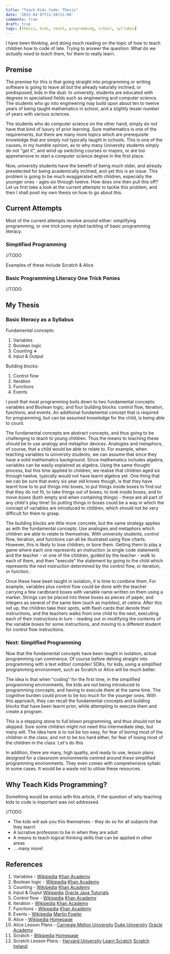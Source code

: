 ```yaml
---
title: "Teach Kids Code: Thesis"
date: '2015-04-07T11:58+11:00'
comments: true
draft: true
tags: [thesis, kids, teach, programming, school, syllabus]
---
```


I have been thinking, and doing much reading
on the topic of how to teach children how to code of late.
Trying to answer the question:
What do we *actually need to teach* them,
for them to really learn.

## Premise

The premise for this is that
going straight into programming
or writing software is going to leave all but the
already naturally inclined, or predisposed, kids in the dust.
In university, students are educated with degrees in specialised fields
such as engineering and computer science.
The students who go into engineering may build upon about ten to twelve years of being taught mathematics in school,
and a slightly lesser number of years with various sciences.

The students who do computer science on the other hand,
simply do not have that kind of luxury of prior learning.
Sure mathematics is one of the requirements,
but there are many more topics which are prerequisite knowledge
that are simply not typically taught in schools.
This is one of the causes, in my humble opinion,
as to why many University students simply do not "get it",
and wind up switching courses or majors,
or are too apprehensive to start a computer science degree in the first place.

Now, university students have the benefit of being much older,
and already preselected for being academically inclined,
and yet this is an issue.
This problem is going to be much exaggerated with children,
especially the younger ones - ages six through twelve.
How does one then pull this off?
Let us first take a look at the current attempts to tackle this problem,
and then I shall posit my own thesis on how to go about this.

## Current Attempts

Most of the current attempts revolve around either:
simplifying programming,
or one trick pony styled tackling of basic programming literacy.

### Simplified Programming

//TODO

Examples of these include Scratch & Alice

### Basic Programming Literacy One Trick Ponies

//TODO

## My Thesis

### Basic literacy as a Syllabus

Fundamental concepts:

1. Variables
2. Boolean logic
3. Counting &lowast;
4. Input & Output

Building blocks:

1. Control flow
2. Iteration
3. Functions
4. Events

I posit that most programming boils down to
two fundamental concepts:
variables and Boolean logic;
and four building blocks:
control flow, iteration, functions, and events.
An additional fundamental concept that is required for programming,
but can be assumed knowledge for the child, is being able to count.

The fundamental concepts are abstract concepts,
and thus going to be challenging to teach to young children.
Thus the means to teaching these should be to use analogy and metaphor devices.
Analogies and metaphors, of course, that a child would be able to relate to.
For example, when teaching variables to university students,
we can assume that since they have a solid mathematics background.
Since mathematics includes algebra,
variables can be easily explained as algebra.
Using the same thought process,
but this time applied to children,
we realise that children aged six through twelve,
typically would not have learnt algebra yet.
One thing that we can be sure that every six year old knows though,
is that they have learnt how to
to put things into boxes,
to put things inside boxes to find out that they do not fit,
to take things out of boxes,
to look inside boxes,
and to move boxes (both empty and when containing things) -
these are all part of any child's play time!
So putting things in boxes could be a way in which
the concept of variables are introduced to children,
which should not be very difficult for them to grasp.

The building blocks are little more concrete,
but the same strategy applies as with the fundamental concepts:
Use analogies and metaphors which children are able to relate to themselves.
With university students,
control flow, iteration, and functions can all be illustrated using flow charts.
However, this is likely to lose children;
or bore them.
Getting them to play a game where each one represents an instruction
(a single code statement)
and the teacher - or one of the children, guided by the teacher -
walk to each of them,
and then "execute" the statement by going to the child
which represents the next instruction determined by
the control flow, or iteration, or function.

Once these have been taught in isolation,
it is time to combine them.
For example, variables plus control flow could be done with
the teacher carrying a few cardboard boxes
with variable name written on them using a marker.
Strings can be placed into these boxes as pieces of paper,
and integers as several of the same item (such as marbles),
et cetera.
After this set up, the children take their spots,
with flash cards that denote their instructions,
and the teachers walks from one child to the next,
executing each of their instructions in turn -
reading out or modifying the contents of the variable boxes for some instructions,
and moving to a different student for control flow instructions.

### Next: Simplified Programming

Now that the fundamental concepts have been taught in isolation,
actual programming can commence.
Of course before delving straight into programming with
a text editor/ compiler/ SDKs,
for kids, using a simplified programming environment,
such as Scratch or Alice will be much better.

The idea is that when "coding" for the first time,
in the simplified programming environments,
the kids are not being introduced to programming concepts,
and having to execute them at the same time.
The cognitive burden could prove to be too much
for the younger ones.
With this approach, they can recall the fundamental concepts
and building blocks that have been learnt prior;
while attempting to execute them and create a program.

This is a stepping stone to full blown programming,
and thus should not be skipped.
Sure some children might not need this intermediate step,
but many will.
The idea here is to not be too easy, for fear of
boring most of the children in the class;
and not to be too hard either, for fear of
losing most of the children in the class.
Let's do this

In addition, there are many, high quality,
and ready to use, lesson plans
designed for a classroom environments
centred around these simplified programming environments.
They even comes with comprehensive syllabi in some cases.
It would be a waste not to utilise these resources.

## Why Teach Kids Programming?

Something would be amiss with this article,
if the question of why teaching kids to code is important
was not addressed.

//TODO

- The kids will ask you this themselves -
  they do so for all subjects that they learn!
- A lucrative profession to be in when they are adult
- A means to teach logical thinking skills that can be applied in other areas
- ... many more!

## References

1. Variables -
  [Wikipedia](http://en.wikipedia.org/wiki/Variable_%28computer_science%29)
  [Khan Academy](https://www.khanacademy.org/computing/computer-programming/programming/variables/p/intro-to-variables)
2. Boolean logic -
  [Wikipedia](http://en.wikipedia.org/wiki/Boolean_algebra)
  [Khan Academy](https://www.khanacademy.org/computing/computer-programming/programming/logic-if-statements/p/booleans)
3. Counting -
  [Wikipedia](http://en.wikipedia.org/wiki/Counting)
  [Khan Academy](https://www.khanacademy.org/math/early-math/cc-early-math-counting-topic)
4. Input & Ouput
  [Wikipedia](http://en.wikipedia.org/wiki/Input/output)
  [Oracle Java Tutorials](https://docs.oracle.com/javase/tutorial/essential/io/)
1. Control flow -
  [Wikipedia](http://en.wikipedia.org/wiki/Control_flow)
  [Khan Academy](https://www.khanacademy.org/computing/computer-programming/programming/logic-if-statements/p/if-statements)
2. Iteration -
  [Wikipedia](http://en.wikipedia.org/wiki/Iteration#Computing)
  [Khan Academy](https://www.khanacademy.org/computing/computer-programming/programming/looping/p/intro-to-while-loops)
3. Functions -
  [Wikipedia](http://en.wikipedia.org/wiki/Subroutine)
  [Khan Academy](https://www.khanacademy.org/computing/computer-programming/programming/functions/p/functions)
4. Events -
  [Wikipedia](http://en.wikipedia.org/wiki/Event-driven_programming)
  [Martin Fowler](http://www.martinfowler.com/eaaDev/EventCollaboration.html)
1. Alice -
  [Wikipedia](http://en.wikipedia.org/wiki/Alice_%28software%29)
  [Homepage](http://www.alice.org/index.php)
  1. Alice Lesson Plans -
  [Carnegie Mellon University](http://www.alice.org/3.1/index.html)
  [Duke University](http://www.cs.duke.edu/csed/alice/aliceInSchools/lessonPlans/)
  [Oracle Academy](http://www.curriki.org/xwiki/bin/view/Coll_TheOracleAcademy/GettingStartedWithJavaUsingAlice)
2. Scratch -
  [Wikipedia](http://en.wikipedia.org/wiki/Scratch_%28programming_language%29)
  [Homepage](https://scratch.mit.edu/)
  1. Scratch Lesson Plans -
  [Harvard University](http://scratched.gse.harvard.edu/resources/scratch-lesson-plan)
  [Learn Scratch](http://learnscratch.org/)
  [Scratch Ireland](http://scratch.ie/primary/lessonplans)
